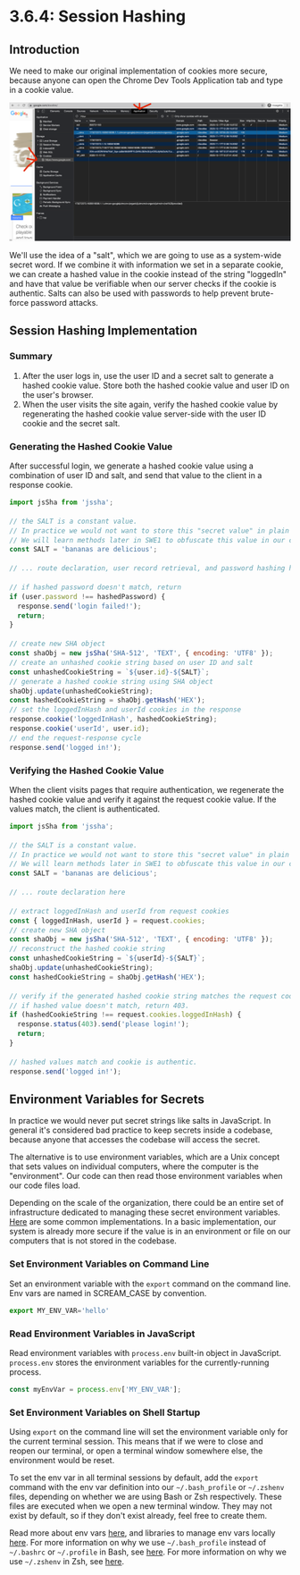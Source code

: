 # 3.6.4: Session Hashing

## Introduction

We need to make our original implementation of cookies more secure, because anyone can open the Chrome Dev Tools Application tab and type in a cookie value.

![](../../.gitbook/assets/screen-shot-2020-11-17-at-8.30.38-pm.png)

We'll use the idea of a "salt", which we are going to use as a system-wide secret word. If we combine it with information we set in a separate cookie, we can create a hashed value in the cookie instead of the string "loggedIn" and have that value be verifiable when our server checks if the cookie is authentic. Salts can also be used with passwords to help prevent brute-force password attacks.

## Session Hashing Implementation

### Summary

1. After the user logs in, use the user ID and a secret salt to generate a hashed cookie value. Store both the hashed cookie value and user ID on the user's browser.
2. When the user visits the site again, verify the hashed cookie value by regenerating the hashed cookie value server-side with the user ID cookie and the secret salt. 

### Generating the Hashed Cookie Value

After successful login, we generate a hashed cookie value using a combination of user ID and salt, and send that value to the client in a response cookie.

```javascript
import jsSha from 'jssha';

// the SALT is a constant value.
// In practice we would not want to store this "secret value" in plain text in our code.
// We will learn methods later in SWE1 to obfuscate this value in our code.
const SALT = 'bananas are delicious';

// ... route declaration, user record retrieval, and password hashing here

// if hashed password doesn't match, return
if (user.password !== hashedPassword) {
  response.send('login failed!');
  return;
}

// create new SHA object
const shaObj = new jsSha('SHA-512', 'TEXT', { encoding: 'UTF8' });
// create an unhashed cookie string based on user ID and salt
const unhashedCookieString = `${user.id}-${SALT}`;
// generate a hashed cookie string using SHA object
shaObj.update(unhashedCookieString);
const hashedCookieString = shaObj.getHash('HEX');
// set the loggedInHash and userId cookies in the response
response.cookie('loggedInHash', hashedCookieString);
response.cookie('userId', user.id);
// end the request-response cycle
response.send('logged in!');
```

### Verifying the Hashed Cookie Value

When the client visits pages that require authentication, we regenerate the hashed cookie value and verify it against the request cookie value. If the values match, the client is authenticated.

```javascript
import jsSha from 'jssha';

// the SALT is a constant value.
// In practice we would not want to store this "secret value" in plain text in our code.
// We will learn methods later in SWE1 to obfuscate this value in our code.
const SALT = 'bananas are delicious';

// ... route declaration here

// extract loggedInHash and userId from request cookies
const { loggedInHash, userId } = request.cookies;
// create new SHA object
const shaObj = new jsSha('SHA-512', 'TEXT', { encoding: 'UTF8' });
// reconstruct the hashed cookie string
const unhashedCookieString = `${userId}-${SALT}`;
shaObj.update(unhashedCookieString);
const hashedCookieString = shaObj.getHash('HEX');

// verify if the generated hashed cookie string matches the request cookie value.
// if hashed value doesn't match, return 403.
if (hashedCookieString !== request.cookies.loggedInHash) {
  response.status(403).send('please login!');
  return;
}

// hashed values match and cookie is authentic.
response.send('logged in!');
```

## Environment Variables for Secrets

In practice we would never put secret strings like salts in JavaScript. In general it's considered bad practice to keep secrets inside a codebase, because anyone that accesses the codebase will access the secret.

The alternative is to use environment variables, which are a Unix concept that sets values on individual computers, where the computer is the "environment". Our code can then read those environment variables when our code files load.

Depending on the scale of the organization, there could be an entire set of infrastructure dedicated to managing these secret environment variables. [Here](https://geekflare.com/secret-management-software/) are some common implementations. In a basic implementation, our system is already more secure if the value is in an environment or file on our computers that is not stored in the codebase.

### Set Environment Variables on Command Line

Set an environment variable with the `export` command on the command line. Env vars are named in SCREAM\_CASE by convention.

```javascript
export MY_ENV_VAR='hello'
```

### Read Environment Variables in JavaScript

Read environment variables with `process.env` built-in object in JavaScript. `process.env` stores the environment variables for the currently-running process. 

```javascript
const myEnvVar = process.env['MY_ENV_VAR'];
```

### Set Environment Variables on Shell Startup

Using `export` on the command line will set the environment variable only for the current terminal session. This means that if we were to close and reopen our terminal, or open a terminal window somewhere else, the environment would be reset.

To set the env var in all terminal sessions by default, add the `export` command with the env var definition into our `~/.bash_profile` or `~/.zshenv` files, depending on whether we are using Bash or Zsh respectively. These files are executed when we open a new terminal window. They may not exist by default, so if they don't exist already, feel free to create them.

Read more about env vars [here](https://www.cyberciti.biz/faq/set-environment-variable-unix/), and libraries to manage env vars locally [here](https://www.twilio.com/blog/working-with-environment-variables-in-node-js-html). For more information on why we use `~/.bash_profile` instead of `~/.bashrc` or `~/.profile` in Bash, see [here](https://serverfault.com/questions/261802/what-are-the-functional-differences-between-profile-bash-profile-and-bashrc#:~:text=bash_profile%20is%20executed%20for%20login,for%20interactive%20non%2Dlogin%20shells.&text=bash_profile%20is%20executed%20to%20configure,inside%20Gnome%20or%20KDE%2C%20then%20.). For more information on why we use `~/.zshenv` in Zsh, see [here](https://unix.stackexchange.com/questions/71253/what-should-shouldnt-go-in-zshenv-zshrc-zlogin-zprofile-zlogout).

